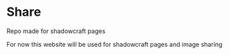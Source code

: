 # Share
Repo made for shadowcraft pages

For now this website will be used for shadowcraft pages and image sharing
